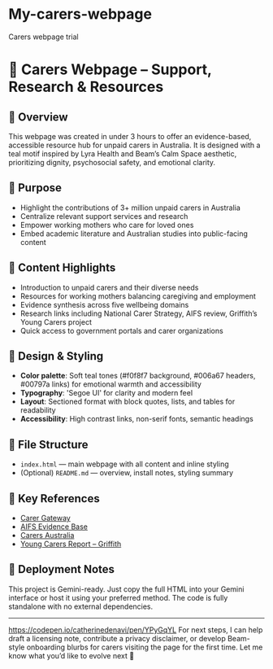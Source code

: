 # My-carers-webpage
Carers webpage trial
# 🌿 Carers Webpage – Support, Research & Resources

## 📘 Overview
This webpage was created in under 3 hours to offer an evidence-based, accessible resource hub for unpaid carers in Australia. It is designed with a teal motif inspired by Lyra Health and Beam’s Calm Space aesthetic, prioritizing dignity, psychosocial safety, and emotional clarity.

## 🎯 Purpose
- Highlight the contributions of 3+ million unpaid carers in Australia
- Centralize relevant support services and research
- Empower working mothers who care for loved ones
- Embed academic literature and Australian studies into public-facing content

## 🧠 Content Highlights
- Introduction to unpaid carers and their diverse needs
- Resources for working mothers balancing caregiving and employment
- Evidence synthesis across five wellbeing domains
- Research links including National Carer Strategy, AIFS review, Griffith’s Young Carers project
- Quick access to government portals and carer organizations

## 🎨 Design & Styling
- **Color palette**: Soft teal tones (#f0f8f7 background, #006a67 headers, #00797a links) for emotional warmth and accessibility
- **Typography**: 'Segoe UI' for clarity and modern feel
- **Layout**: Sectioned format with block quotes, lists, and tables for readability
- **Accessibility**: High contrast links, non-serif fonts, semantic headings

## 📁 File Structure
- `index.html` — main webpage with all content and inline styling
- (Optional) `README.md` — overview, install notes, styling summary

## 🔗 Key References
- [Carer Gateway](https://www.carergateway.gov.au)
- [AIFS Evidence Base](https://engage.dss.gov.au/wp-content/uploads/2024/10/Stage-1-rapid-scoping-review.pdf)
- [Carers Australia](https://www.carersaustralia.com.au)
- [Young Carers Report – Griffith](https://www.griffith.edu.au/__data/assets/pdf_file/0035/1438775/YC-Report-V2-DIGITAL-02112021.pdf)

## 🚀 Deployment Notes
This project is Gemini-ready. Just copy the full HTML into your Gemini interface or host it using your preferred method. The code is fully standalone with no external dependencies.

---
https://codepen.io/catherinedenavi/pen/YPyGqYL
For next steps, I can help draft a licensing note, contribute a privacy disclaimer, or develop Beam-style onboarding blurbs for carers visiting the page for the first time. Let me know what you’d like to evolve next 🌱
